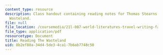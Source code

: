 ```yaml
---
content_type: resource
description: Class handout containing reading notes for Thomas Stearns Eliot's The
  Wasteland.
file: null
file_location: /coursemedia/21l-007-world-literatures-travel-writing-fall-2008/8b2ef88a34d45de34ca17b6ab7748c50_thewasteland_3.pdf
file_type: application/pdf
resourcetype: Document
title: Reading The Wasteland
uid: 8b2ef88a-34d4-5de3-4ca1-7b6ab7748c50
---
```

